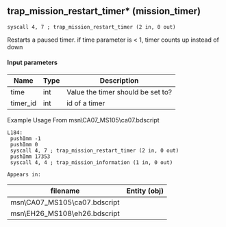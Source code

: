 ## trap_mission_restart_timer* (mission_timer)

`syscall 4, 7 ; trap_mission_restart_timer (2 in, 0 out)`

Restarts a paused timer. if time parameter is < 1, timer counts up instead of down

#### Input parameters
| Name | Type | Description
|------|------|------------
| time   | int   | Value the timer should be set to?
| timer_id   | int   | id of a timer


Example Usage From msn\CA07_MS105\ca07.bdscript
```plaintext
L184:
 pushImm -1
 pushImm 0
 syscall 4, 7 ; trap_mission_restart_timer (2 in, 0 out)
 pushImm 17353
 syscall 4, 4 ; trap_mission_information (1 in, 0 out)
```





	Appears in:
| filename | Entity (obj)
|----------|-------------
| msn\CA07_MS105\ca07.bdscript       |           
| msn\EH26_MS108\eh26.bdscript       |           



